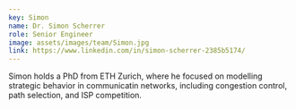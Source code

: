 ```yaml
---
key: Simon
name: Dr. Simon Scherrer
role: Senior Engineer
image: assets/images/team/Simon.jpg
link: https://www.linkedin.com/in/simon-scherrer-2385b5174/
---
```


Simon holds a PhD from ETH Zurich, where he focused on modelling strategic behavior in communicatin networks, including congestion control, path selection, and ISP competition.
